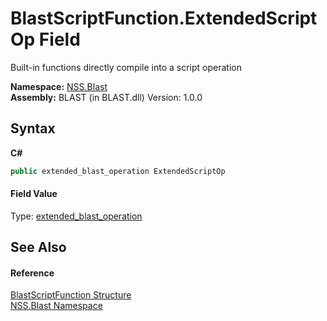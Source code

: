 # BlastScriptFunction.ExtendedScriptOp Field
 

Built-in functions directly compile into a script operation

**Namespace:**&nbsp;<a href="N_NSS_Blast">NSS.Blast</a><br />**Assembly:**&nbsp;BLAST (in BLAST.dll) Version: 1.0.0

## Syntax

**C#**<br />
``` C#
public extended_blast_operation ExtendedScriptOp
```


#### Field Value
Type: <a href="T_NSS_Blast_extended_blast_operation">extended_blast_operation</a>

## See Also


#### Reference
<a href="T_NSS_Blast_BlastScriptFunction">BlastScriptFunction Structure</a><br /><a href="N_NSS_Blast">NSS.Blast Namespace</a><br />